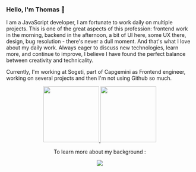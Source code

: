 ### Hello, I'm Thomas 👋

I am a JavaScript developer, I am fortunate to work daily on multiple projects. This is one of the great aspects of this profession: frontend work in the morning, backend in the afternoon, a bit of UI here, some UX there, design, bug resolution - there's never a dull moment. And that's what I love about my daily work. Always eager to discuss new technologies, learn more, and continue to improve, I believe I have found the perfect balance between creativity and technicality.

Currently, I'm working at Sogeti, part of Capgemini as Frontend engineer, working on several projects and then I'm not using Github so much.

<p align='center'>
  <a href="https://github-readme-stats.vercel.app/api?username=tbiarneix&show_icons=true&count_private=true">
    <img height=150 src="https://github-readme-stats.vercel.app/api?username=tbiarneix&show_icons=true&count_private=true"/>
  </a>
  <a href="https://github.com/romankh3/github-readme-stats">
    <img height=150 src="https://github-readme-stats.vercel.app/api/top-langs/?username=tbiarneix&layout=compact"/>
  </a>
</p>

<p align='center'>
  To learn more about my background :
</p>
<p align='center'>
  <a href="https://www.linkedin.com/in/tbiarneix/">
    <img src="https://img.shields.io/badge/linkedin-%230077B5.svg?&style=for-the-badge&logo=linkedin&logoColor=white"/>
  </a>
</p>

<!--
**Tbiarneix/tbiarneix** is a ✨ _special_ ✨ repository because its `README.md` (this file) appears on your GitHub profile.

Here are some ideas to get you started:

- 🔭 I’m currently working on ...
- 🌱 I’m currently learning ...
- 👯 I’m looking to collaborate on ...
- 🤔 I’m looking for help with ...
- 💬 Ask me about ...
- 📫 How to reach me: ...
- 😄 Pronouns: ...
- ⚡ Fun fact: ...
-->
